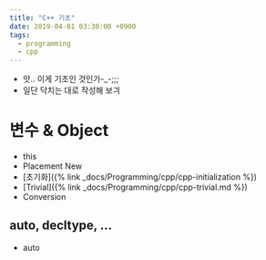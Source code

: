 ```yaml
---
title: "C++ 기초"
date: 2019-04-01 03:30:00 +0900
tags:
  - programming
  - cpp
---
```


* 앗.. 이게 기초인 것인가-_-;;;
* 일단 닥치는 대로 작성해 보긔

변수 & Object
===
* this
* Placement New
* [초기화]({% link _docs/Programming/cpp/cpp-initialization %})
* [Trivial]({% link _docs/Programming/cpp/cpp-trivial.md %})
* Conversion

auto, decltype, ...
---
* auto
